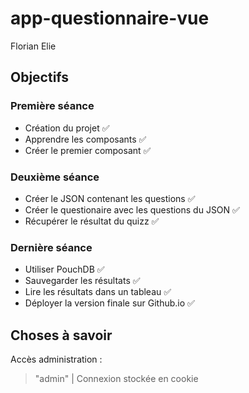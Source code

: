 # app-questionnaire-vue
Florian Elie

## Objectifs

### Première séance
 * Création du projet :white_check_mark:
 * Apprendre les composants :white_check_mark:
 * Créer le premier composant :white_check_mark:

### Deuxième séance

 * Créer le JSON contenant les questions :white_check_mark:
 * Créer le questionaire avec les questions du JSON :white_check_mark: 
 * Récupérer le résultat du quizz :white_check_mark:
 
### Dernière séance

 
  * Utiliser PouchDB :white_check_mark:
  * Sauvegarder les résultats :white_check_mark:
  * Lire les résultats dans un tableau :white_check_mark:
  * Déployer la version finale sur Github.io :white_check_mark:

## Choses à savoir

Accès administration : 
> "admin" | Connexion stockée en cookie
